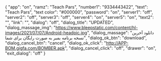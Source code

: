 {
  "app": "on",
  "ramz": "Teach Pars",
  "number1": "9334443422",
  "text": "Teach Pars",
  "text color": "#000000",
  "password": "on",
  "server1": "off",
  "server2": "off",
  "server3": "off",
  "server4": "on",
  "server5": "on",
  "text2": "",
  "link": "",
  "dialog": "off",
  "dialog_title": "UPDATED",
  "dialog_massage_img": "https://www.bleepstatic.com/content/hl-images/2021/07/07/Android-headpic.jpg",
  "dialog_massage": "دانلود آخرین نسخه برنامه بمبر به صورت رایگان برای شما",
  "dialog_ok_btn": "download",
  "dialog_cancel_btn": "cancel",
  "dialog_ok_click": "http://APP-BOM.gigfa.com/BOMBER.apk",
  "dialog_cancel_click": "off",
  "drawer": "on",
  "exit_dialog": "off"
}
